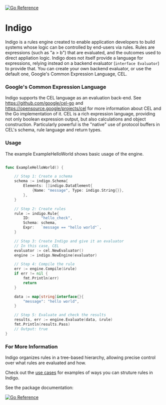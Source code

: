 [![Go Reference](https://pkg.go.dev/badge/github.com/ezachrisen/indigo.svg)](https://pkg.go.dev/github.com/ezachrisen/indigo)

# Indigo 
Indigo is a rules engine created to enable application developers to build systems whose logic can be controlled by end-users via rules. Rules are expressions (such as "a > b") that are evaluated, and the outcomes used to direct appliation logic. Indigo does not itself provide a language for expressions, relying instead on a backend evaluator (```interface Evaluator```) to provide that. You can create your own backend evaluator, or use the default one, Google's Common Expression Language, CEL. 


### Google's Common Expression Language
Indigo supports the CEL language as an evaluation back-end. See https://github.com/google/cel-go and https://opensource.google/projects/cel for more information about CEL and the Go implementation of it. CEL is a rich expression language, providing not only boolean expression output, but also calculations and object construction. Particularly powerful is the "native" use of protocol buffers in CEL's schema, rule language and return types. 


### Usage

The example ExampleHelloWorld shows basic usage of the engine. 

``` go

func ExampleHelloWorld() {

	// Step 1: Create a schema
	schema := indigo.Schema{
		Elements: []indigo.DataElement{
			{Name: "message", Type: indigo.String{}},
		},
	}

	// Step 2: Create rules
	rule := indigo.Rule{
		ID:     "hello_check",
		Schema: schema,
		Expr:   `message == "hello world"`,
	}

	// Step 3: Create Indigo and give it an evaluator
	// In this case, CEL
	evaluator := cel.NewEvaluator()
	engine := indigo.NewEngine(evaluator)

	// Step 4: Compile the rule
	err := engine.Compile(&rule)
	if err != nil {
		fmt.Println(err)
		return
	}

	data := map[string]interface{}{
		"message": "hello world",
	}

	// Step 5: Evaluate and check the results
	results, err := engine.Evaluate(data, &rule)
	fmt.Println(results.Pass)
	// Output: true
}

```


### For More Information
Indigo organizes rules in a tree-based hierarchy, allowing precise control over what rules are evaluated and how. 

Check out the [use cases](UseCases.md) for examples of ways you can struture rules in Indigo.

See the package documentation:

[![Go Reference](https://pkg.go.dev/badge/github.com/ezachrisen/indigo.svg)](https://pkg.go.dev/github.com/ezachrisen/indigo)


